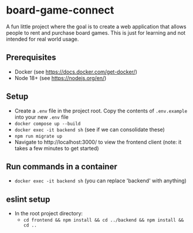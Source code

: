 # board-game-connect
A fun little project where the goal is to create a web application that allows people to rent and purchase board games. This is just for learning and not intended for real world usage.


## Prerequisites
- Docker (see https://docs.docker.com/get-docker/)
- Node 18+ (see https://nodejs.org/en/)

## Setup
- Create a `.env` file in the project root. Copy the contents of `.env.example` into your new `.env` file
- `docker compose up --build`
- `docker exec -it backend sh` (see if we can consolidate these)
- `npm run migrate up`
- Navigate to http://localhost:3000/ to view the frontend client (note: it takes a few minutes to get started)

## Run commands in a container
- `docker exec -it backend sh` (you can replace 'backend' with anything)

## eslint setup
- In the root project directory:
    - `cd frontend && npm install && cd ../backend && npm install && cd ..`